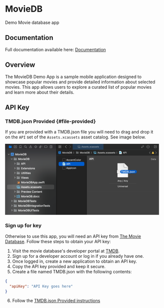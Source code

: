 # MovieDB
Demo Movie database app

## Documentation

Full documentation available here: [Documentation](/docs)

## Overview

The MovieDB Demo App is a sample mobile application designed to showcase popular movies and provide detailed information about selected movies. This app allows users to explore a curated list of popular movies and learn more about their details.

## API Key

### TMDB.json Provided {#file-provided}

If you are provided with a TMDB.json file you will need to drag and drop it on the `API` set of the `Assets.xcassets` asset catalog. See image below.

![Drag and Drop API Key instructions](/resources/api-key-instructions.png)

### Sign up for key

Otherwise to use this app, you will need an API key from [The Movie Database](https://www.themoviedb.org/). Follow these steps to obtain your API key:

1. Visit the movie database's developer portal at [TMDB](https://developer.themoviedb.org/docs).
2. Sign up for a developer account or log in if you already have one.
3. Once logged in, create a new application to obtain an API key.
4. Copy the API key provided and keep it secure.
5. Create a file named TMDB.json with the following contents: 
```json
{
  "apiKey": "API Key goes here"
}
```
6. Follow the [TMDB.json Provided instructions](#file-provided)
